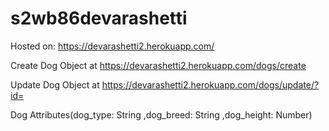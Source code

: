 # s2wb86devarashetti

Hosted on:  https://devarashetti2.herokuapp.com/

Create Dog Object at https://devarashetti2.herokuapp.com/dogs/create

Update Dog Object at https://devarashetti2.herokuapp.com/dogs/update/?id=<id>

Dog Attributes(dog_type: String ,dog_breed: String ,dog_height: Number)
